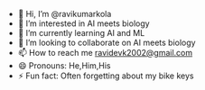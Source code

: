 - 👋 Hi, I’m @ravikumarkola
- 👀 I’m interested in AI meets biology
- 🌱 I’m currently learning AI and ML
- 💞️ I’m looking to collaborate on AI meets biology
- 📫 How to reach me ravidevk2002@gmail.com
- 😄 Pronouns: He,Him,His
- ⚡ Fun fact: Often forgetting about my bike keys

<!---
ravikumarkola/ravikumarkola is a ✨ special ✨ repository because its `README.md` (this file) appears on your GitHub profile.
You can click the Preview link to take a look at your changes.
--->
